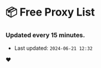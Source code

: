 # :package: Free Proxy List
### Updated every 15 minutes.

- Last updated: `2024-06-21 12:32`

:heart:
